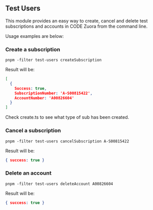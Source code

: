 ## Test Users
This module provides an easy way to create, cancel and delete test subscriptions and accounts in CODE Zuora from the command line.

Usage examples are below:
### Create a subscription
```shell
pnpm -filter test-users createSubscription
```
Result will be: 
```json
[
  {
    Success: true,
    SubscriptionNumber: 'A-S00815422',
    AccountNumber: 'A00826604'
  }
]
```
Check create.ts to see what type of sub has been created.
### Cancel a subscription
```shell
pnpm -filter test-users cancelSubscription A-S00815422
```
Result will be:
```json
{ success: true }
```

### Delete an account
```shell
pnpm -filter test-users deleteAccount A00826604
```
Result will be:
```json
{ success: true }
```